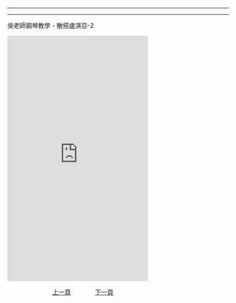 ﻿---

---
吳老師鋼琴教學 - 散搭盧淇亞-2

<iframe width="320" height="560" src="https://www.youtube.com/embed/VvqL_rvC2RQ" title="散搭盧淇亞" frameborder="0" allow="accelerometer; autoplay; clipboard-write; encrypted-media; gyroscope; picture-in-picture; web-share" allowfullscreen></iframe>



&nbsp;&nbsp;&nbsp;&nbsp;&nbsp;&nbsp;&nbsp;&nbsp;&nbsp;&nbsp;&nbsp;&nbsp;
&nbsp;&nbsp;&nbsp;&nbsp;&nbsp;&nbsp;&nbsp;&nbsp;&nbsp;&nbsp;&nbsp;&nbsp;
[上一頁](T-Moon)
&nbsp;&nbsp;&nbsp;&nbsp;&nbsp;&nbsp;&nbsp;&nbsp;&nbsp;&nbsp;&nbsp;&nbsp;
[下一頁](T-SantaLucia-1)




